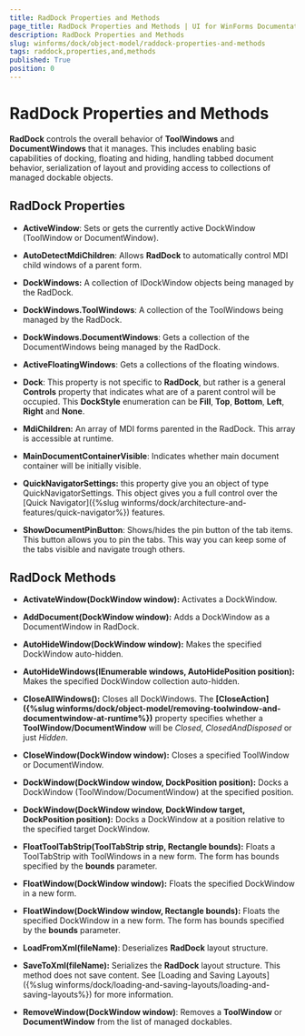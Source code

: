 ```yaml
---
title: RadDock Properties and Methods
page_title: RadDock Properties and Methods | UI for WinForms Documentation
description: RadDock Properties and Methods
slug: winforms/dock/object-model/raddock-properties-and-methods
tags: raddock,properties,and,methods
published: True
position: 0
---
```


# RadDock Properties and Methods



__RadDock__ controls the overall behavior of __ToolWindows__ and __DocumentWindows__ that it manages. This includes enabling basic capabilities of docking, floating and hiding, handling tabbed document behavior, serialization of layout and providing access to collections of managed dockable objects.

## RadDock Properties

* __ActiveWindow__: Sets or gets the currently active DockWindow (ToolWindow or DocumentWindow). 

* __AutoDetectMdiChildren__: Allows __RadDock__ to automatically control MDI child windows of a parent form.
            

* __DockWindows:__ A collection of IDockWindow objects being managed by the RadDock.
            

* __DockWindows.ToolWindows__: A collection of the ToolWindows being managed by the RadDock.
            

* __DockWindows.DocumentWindows__: Gets a collection of the DocumentWindows being managed by the RadDock.
            

* __ActiveFloatingWindows__: Gets a collections of the floating windows.
            

* __Dock__: This property is not specific to __RadDock__, but rather is a general __Controls__ property that indicates what are of a parent control will be occupied. This __DockStyle__ enumeration can be __Fill__, __Top__, __Bottom__, __Left__, __Right__ and __None__.
            

* __MdiChildren:__ An array of MDI forms parented in the RadDock. This array is accessible at runtime.
            

* __MainDocumentContainerVisible__: Indicates whether main document container will be initially visible.
            

* __QuickNavigatorSettings:__ this property give you an object of type QuickNavigatorSettings. This object gives you a full control over the [Quick Navigator]({%slug winforms/dock/architecture-and-features/quick-navigator%}) features.

* __ShowDocumentPinButton__: Shows/hides the pin button of the tab items. This button allows you to pin the tabs. This way you can keep some of the tabs visible and navigate trough others.
            

## RadDock Methods

* __ActivateWindow(DockWindow window):__ Activates a DockWindow.
             

* __AddDocument(DockWindow window):__ Adds a DockWindow as a DocumentWindow in RadDock. 
            

* __AutoHideWindow(DockWindow window):__ Makes the specified DockWindow auto-hidden.
            

* __AutoHideWindows(IEnumerable<DockWindow> windows, AutoHidePosition position):__ Makes the specified DockWindow collection auto-hidden.
            

* __CloseAllWindows():__ Closes all DockWindows. The __[CloseAction]({%slug winforms/dock/object-model/removing-toolwindow-and-documentwindow-at-runtime%})__ property specifies whether a __ToolWindow/DocumentWindow__ will be *Closed*, *ClosedAndDisposed* or just *Hidden*.
            

* __CloseWindow(DockWindow window):__ Closes a specified ToolWindow or DocumentWindow.
            

* __DockWindow(DockWindow window, DockPosition position):__ Docks a DockWindow (ToolWindow/DocumentWindow) at the specified position.
          

* __DockWindow(DockWindow window, DockWindow target, DockPosition position):__ Docks a DockWindow at a position relative to the specified target DockWindow.
            

* __FloatToolTabStrip(ToolTabStrip strip, Rectangle bounds):__ Floats a ToolTabStrip with ToolWindows in a new form. The form has bounds specified by the __bounds__ parameter.
            

* __FloatWindow(DockWindow window):__ Floats the specified DockWindow in a new form.
            

* __FloatWindow(DockWindow window, Rectangle bounds):__ Floats the specified DockWindow in a new form. The form has bounds specified by the __bounds__ parameter.
            

* __LoadFromXml(fileName)__: Deserializes __RadDock__ layout structure.

* __SaveToXml(fileName):__ Serializes the __RadDock__ layout structure. This method does not save content. See [Loading and Saving Layouts]({%slug winforms/dock/loading-and-saving-layouts/loading-and-saving-layouts%}) for more information.
            

* __RemoveWindow(DockWindow window)__: Removes a __ToolWindow__ or __DocumentWindow__ from the list of managed dockables.
            
